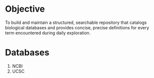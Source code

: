 # Objective

To build and maintain a structured, searchable repository that catalogs biological databases and provides concise, precise definitions for every term encountered during daily exploration.

# Databases
1. NCBI
2. UCSC

